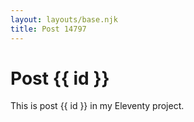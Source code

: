 ```yaml
---
layout: layouts/base.njk
title: Post 14797
---
```


# Post {{ id }}

This is post {{ id }} in my Eleventy project.

